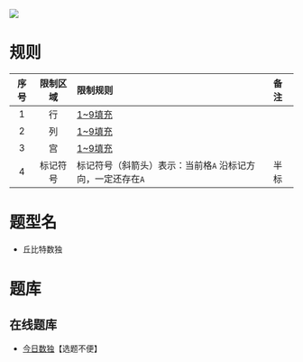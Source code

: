 ![](https://cn.sudoku.today/pic/04/cupid/69975_1611.png)

# 规则

| 序号  | 限制区域 | 限制规则                              | 备注  |
|:---:|:----:|:----------------------------------|:----|
|  1  |  行   | [1~9填充]                          |     |
|  2  |  列   | [1~9填充]                          |     |
|  3  |  宫   | [1~9填充]                          |     |
|  4  | 标记符号 | 标记符号（斜箭头）表示：当前格`A` 沿标记方向，一定还存在`A` | 半标  |

# 题型名

- 丘比特数独

# 题库

## 在线题库

- [今日数独]【选题不便】

[1~9填充]: ../../../../../rules.md#1to9填充

[今日数独]: https://cn.sudoku.today/g-cupid-sudoku/